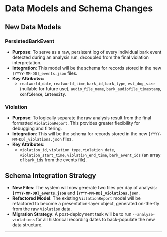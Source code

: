 # Data Models and Schema Changes

## New Data Models

### PersistedBarkEvent

  * **Purpose**: To serve as a raw, persistent log of every individual bark event detected during an analysis run, decoupled from the final violation interpretation.
  * **Integration**: This model will be the schema for records stored in the new `[YYYY-MM-DD]_events.json` files.
  * **Key Attributes**:
      * `realworld_date`, `realworld_time`, `bark_id`, `bark_type`, `est_dog_size` (nullable for future use), `audio_file_name`, `bark_audiofile_timestamp`, **`confidence`**, **`intensity`**.

### Violation

  * **Purpose**: To logically separate the raw analysis result from the final formatted `ViolationReport`. This provides greater flexibility for debugging and filtering.
  * **Integration**: This will be the schema for records stored in the new `[YYYY-MM-DD]_violations.json` files.
  * **Key Attributes**:
      * `violation_id`, `violation_type`, `violation_date`, `violation_start_time`, `violation_end_time`, `bark_event_ids` (an array of `bark_id`s from the events file).

## Schema Integration Strategy

  * **New Files**: The system will now generate two files per day of analysis: **`[YYYY-MM-DD]_events.json`** and **`[YYYY-MM-DD]_violations.json`**.
  * **Refactored Model**: The existing `ViolationReport` model will be refactored to become a presentation-layer object, generated on-the-fly from the raw `Violation` data.
  * **Migration Strategy**: A post-deployment task will be to run `--analyze-violations` for all historical recording dates to back-populate the new data structure.

-----
